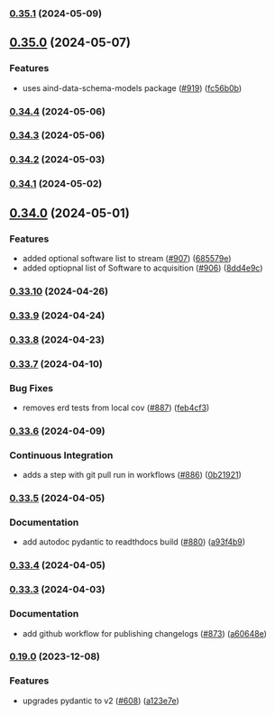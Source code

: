 ### [0.35.1](https://github.com/AllenNeuralDynamics/aind-data-schema/compare/v0.35.0...v0.35.1) (2024-05-09)


## [0.35.0](https://github.com/AllenNeuralDynamics/aind-data-schema/compare/v0.34.4...v0.35.0) (2024-05-07)


### Features

* uses aind-data-schema-models package ([#919](https://github.com/AllenNeuralDynamics/aind-data-schema/issues/919)) ([fc56b0b](https://github.com/AllenNeuralDynamics/aind-data-schema/commit/fc56b0b17283cd6dd7ec83c2f589f779a080c5b4))


### [0.34.4](https://github.com/AllenNeuralDynamics/aind-data-schema/compare/v0.34.3...v0.34.4) (2024-05-06)


### [0.34.3](https://github.com/AllenNeuralDynamics/aind-data-schema/compare/v0.34.2...v0.34.3) (2024-05-06)


### [0.34.2](https://github.com/AllenNeuralDynamics/aind-data-schema/compare/v0.34.1...v0.34.2) (2024-05-03)


### [0.34.1](https://github.com/AllenNeuralDynamics/aind-data-schema/compare/v0.34.0...v0.34.1) (2024-05-02)


## [0.34.0](https://github.com/AllenNeuralDynamics/aind-data-schema/compare/v0.33.10...v0.34.0) (2024-05-01)


### Features

* added optional software list to stream ([#907](https://github.com/AllenNeuralDynamics/aind-data-schema/issues/907)) ([685579e](https://github.com/AllenNeuralDynamics/aind-data-schema/commit/685579e66737b2319ca1251058b886566f108efa))
* added optiopnal list of Software to acquisition ([#906](https://github.com/AllenNeuralDynamics/aind-data-schema/issues/906)) ([8dd4e9c](https://github.com/AllenNeuralDynamics/aind-data-schema/commit/8dd4e9cb8850644894ff1ae7caf06f50d7a755b2))


### [0.33.10](https://github.com/AllenNeuralDynamics/aind-data-schema/compare/v0.33.9...v0.33.10) (2024-04-26)


### [0.33.9](https://github.com/AllenNeuralDynamics/aind-data-schema/compare/v0.33.8...v0.33.9) (2024-04-24)


### [0.33.8](https://github.com/AllenNeuralDynamics/aind-data-schema/compare/v0.33.7...v0.33.8) (2024-04-23)


### [0.33.7](https://github.com/AllenNeuralDynamics/aind-data-schema/compare/v0.33.6...v0.33.7) (2024-04-10)


### Bug Fixes

* removes erd tests from local cov ([#887](https://github.com/AllenNeuralDynamics/aind-data-schema/issues/887)) ([feb4cf3](https://github.com/AllenNeuralDynamics/aind-data-schema/commit/feb4cf30486176d6dd34a5d4309252d46ddc5de4))


### [0.33.6](https://github.com/AllenNeuralDynamics/aind-data-schema/compare/v0.33.5...v0.33.6) (2024-04-09)


### Continuous Integration

* adds a step with git pull run in workflows ([#886](https://github.com/AllenNeuralDynamics/aind-data-schema/issues/886)) ([0b21921](https://github.com/AllenNeuralDynamics/aind-data-schema/commit/0b2192122d17144fffc35ad7f04dc63df060e7e4))


### [0.33.5](https://github.com/AllenNeuralDynamics/aind-data-schema/compare/v0.33.4...v0.33.5) (2024-04-05)


### Documentation

* add autodoc pydantic to readthdocs build ([#880](https://github.com/AllenNeuralDynamics/aind-data-schema/issues/880)) ([a93f4b9](https://github.com/AllenNeuralDynamics/aind-data-schema/commit/a93f4b9272d34ddf4518cdb266ac54e06527549a))


### [0.33.4](https://github.com/AllenNeuralDynamics/aind-data-schema/compare/v0.33.3...v0.33.4) (2024-04-05)


### [0.33.3](https://github.com/AllenNeuralDynamics/aind-data-schema/compare/v0.33.2...v0.33.3) (2024-04-03)


### Documentation

* add github workflow for publishing changelogs ([#873](https://github.com/AllenNeuralDynamics/aind-data-schema/issues/873)) ([a60648e](https://github.com/AllenNeuralDynamics/aind-data-schema/commit/a60648e513786b8a3130c8f096e431b844e03112))


### [0.19.0](https://github.com/AllenNeuralDynamics/aind-data-schema/compare/v0.19.0...v0.31.17) (2023-12-08)


### Features

* upgrades pydantic to v2 ([#608](https://github.com/AllenNeuralDynamics/aind-data-schema/pull/608)) ([a123e7e](https://github.com/AllenNeuralDynamics/aind-data-schema/commit/a123e7ee215f292f14ab712c38fa5c933f3fc172))